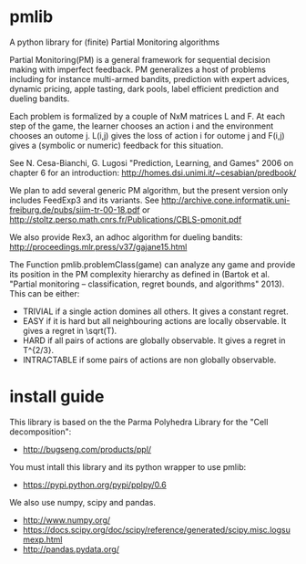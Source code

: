 # pmlib
A python library for (finite) Partial Monitoring algorithms

Partial Monitoring(PM) is a general framework for sequential decision making with imperfect feedback.
PM generalizes a host of problems including for instance multi-armed bandits, prediction with expert 
advices, dynamic pricing, apple tasting, dark pools, label efficient prediction and dueling bandits.

Each problem is formalized by a couple of NxM matrices L and F.
At each step of the game, the learner chooses an action i and the environment chooses an outome j.
L(i,j) gives the loss of action i for outome j and F(i,j) gives a (symbolic or numeric) feedback for this situation.


See N. Cesa-Bianchi, G. Lugosi "Prediction, Learning, and Games" 2006 on chapter 6 for an introduction:
http://homes.dsi.unimi.it/~cesabian/predbook/

We plan to add several generic PM algorithm, but the present version only includes FeedExp3 and its variants.
See http://archive.cone.informatik.uni-freiburg.de/pubs/siim-tr-00-18.pdf or 
http://stoltz.perso.math.cnrs.fr/Publications/CBLS-pmonit.pdf

We also provide Rex3, an adhoc algorithm for dueling bandits: 
http://proceedings.mlr.press/v37/gajane15.html


The Function pmlib.problemClass(game) can analyze any game and provide its position in the PM complexity hierarchy as defined in
(Bartok et al. "Partial monitoring – classification, regret bounds, and algorithms" 2013).
This can be either:
* TRIVIAL if a single action domines all others. It gives a constant regret.
* EASY if it is hard but all neighbouring actions are locally observable. It gives a regret in \sqrt(T).
* HARD if all pairs of actions are globally observable. It gives a regret in T^{2/3}.
* INTRACTABLE if some pairs of actions are non globally observable.


# install guide
This library is based on the the Parma Polyhedra Library for the "Cell decomposition":
* http://bugseng.com/products/ppl/

You must intall this library and its python wrapper to use pmlib:
* https://pypi.python.org/pypi/pplpy/0.6

We also use numpy, scipy and pandas.
* http://www.numpy.org/
* https://docs.scipy.org/doc/scipy/reference/generated/scipy.misc.logsumexp.html
* http://pandas.pydata.org/


